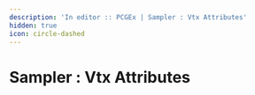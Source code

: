 ```yaml
---
description: 'In editor :: PCGEx | Sampler : Vtx Attributes'
hidden: true
icon: circle-dashed
---
```


# Sampler : Vtx Attributes


